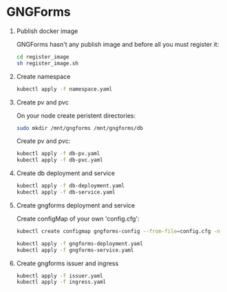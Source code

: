 # GNGForms

1. Publish docker image

    GNGForms hasn't any publish image and before all you must register it:

    ```bash
    cd register_image
    sh register_image.sh
    ```

2. Create namespace

    ```bash
    kubectl apply -f namespace.yaml
    ```

3. Create pv and pvc

    On your node create peristent directories:

    ```bash
    sudo mkdir /mnt/gngforms /mnt/gngforms/db
    ```

    Create pv and pvc:

    ```bash
    kubectl apply -f db-pv.yaml
    kubectl apply -f db-pvc.yaml
    ```

4. Create db deployment and service

    ```bash
    kubectl apply -f db-deployment.yaml
    kubectl apply -f db-service.yaml
    ```

5. Create gngforms deployment and service

    Create configMap of your own 'config.cfg':

    ```bash
    kubectl create configmap gngforms-config --from-file=config.cfg -n gngforms
    ```

    ```bash
    kubectl apply -f gngforms-deployment.yaml
    kubectl apply -f gngforms-service.yaml
    ```

6. Create gngforms issuer and ingress

    ```bash
    kubectl apply -f issuer.yaml
    kubectl apply -f ingress.yaml
    ```
